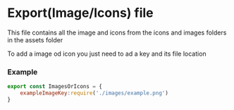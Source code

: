 # Export(Image/Icons) file

This file contains all the image and icons from the icons and images folders in the assets folder

To add a image od icon you just need to ad a key and its file location 

### Example

```javascript
export const ImagesOrIcons = {
    exampleImageKey:require('./images/example.png')
}
```
